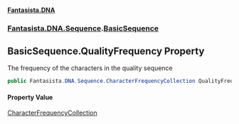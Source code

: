 #### [Fantasista.DNA](index.md 'index')
### [Fantasista.DNA.Sequence](Fantasista.DNA.Sequence.md 'Fantasista.DNA.Sequence').[BasicSequence](Fantasista.DNA.Sequence.BasicSequence.md 'Fantasista.DNA.Sequence.BasicSequence')

## BasicSequence.QualityFrequency Property

The frequency of the characters in the quality sequence

```csharp
public Fantasista.DNA.Sequence.CharacterFrequencyCollection QualityFrequency { get; }
```

#### Property Value
[CharacterFrequencyCollection](Fantasista.DNA.Sequence.CharacterFrequencyCollection.md 'Fantasista.DNA.Sequence.CharacterFrequencyCollection')